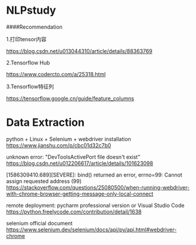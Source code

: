# NLPstudy

####Recommendation

1.打印tensor内容

https://blog.csdn.net/u013044310/article/details/88363769

2.Tensorflow Hub

https://www.codercto.com/a/25318.html

3.Tensorflow特征列

https://tensorflow.google.cn/guide/feature_columns

# Data Extraction
python + Linux + Selenium + webdriver installation https://www.jianshu.com/p/cbc01d32c7b0

unknown error: "DevToolsActivePort file doesn't exist" https://blog.csdn.net/u012206617/article/details/101623098

[1586309410.689][SEVERE]: bind() returned an error, errno=99: Cannot assign requested address (99) https://stackoverflow.com/questions/25080500/when-running-webdriver-with-chrome-browser-getting-message-only-local-connect

remote deployment: pycharm professional version or Visual Studio Code https://python.freelycode.com/contribution/detail/1638

selenium official document https://www.selenium.dev/selenium/docs/api/py/api.html#webdriver-chrome
